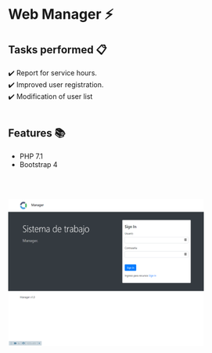 # Web Manager ⚡️

## Tasks performed 📋

✔️ Report for service hours.\
✔️ Improved user registration.\
✔️ Modification of user list
<br> <br>

## Features 📚

- PHP 7.1
- Bootstrap 4

<br><br>

<img src="./image/img.png" height="300px" width="400px"  >
